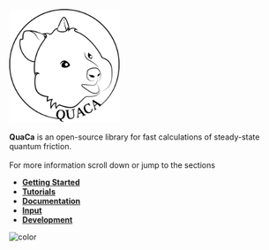 <!-- _coverpage.md -->
<!-- background color -->

<img src="_media/logo.png" alt="drawing" width="200"/>

 __QuaCa__ is an open-source library for fast calculations of steady-state quantum friction.
</br>
</br>
For more information scroll down or jump to the sections

 * [__Getting Started__](gettingstarted.md)
 * [__Tutorials__](tutorials/first_calculation.md)
 * [__Documentation__](api/polarizability.md)
 * [__Input__](documentation/units.md)
 * [__Development__](dev/organization.md)


<!-- background color -->

![color](#ffffff)
